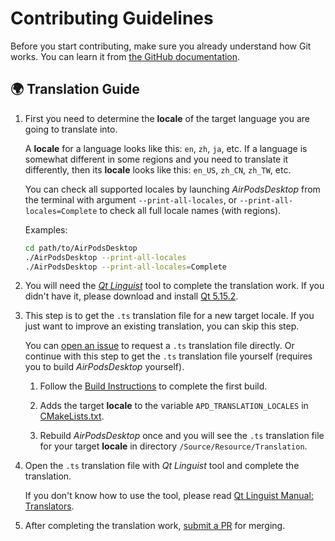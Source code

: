# Contributing Guidelines

Before you start contributing, make sure you already understand how Git works. You can learn it from [the GitHub documentation](https://docs.github.com/en/get-started/quickstart/hello-world).

## 🌍 Translation Guide

1. First you need to determine the **locale** of the target language you are going to translate into.

   A **locale** for a language looks like this: `en`, `zh`, `ja`, etc. If a language is somewhat different in some regions and you need to translate it differently, then its **locale** looks like this: `en_US`, `zh_CN`, `zh_TW`, etc.

   You can check all supported locales by launching *AirPodsDesktop* from the terminal with argument `--print-all-locales`, or `--print-all-locales=Complete` to check all full locale names (with regions).

   Examples:

   ```bash
   cd path/to/AirPodsDesktop
   ./AirPodsDesktop --print-all-locales
   ./AirPodsDesktop --print-all-locales=Complete
   ```

2. You will need the [*Qt Linguist*](https://doc.qt.io/qt-5/linguist-translators.html) tool to complete the translation work. If you didn't have it, please download and install [Qt 5.15.2](https://www.qt.io/download-qt-installer).

3. This step is to get the `.ts` translation file for a new target locale. If you just want to improve an existing translation, you can skip this step.

   You can [open an issue](https://github.com/SpriteOvO/AirPodsDesktop/issues/new/choose) to request a `.ts` translation file directly. Or continue with this step to get the `.ts` translation file yourself (requires you to build *AirPodsDesktop* yourself).

   1. Follow the [Build Instructions](/Docs/Build.md) to complete the first build.

   2. Adds the target **locale** to the variable `APD_TRANSLATION_LOCALES` in [CMakeLists.txt](/CMakeLists.txt).

   3. Rebuild *AirPodsDesktop* once and you will see the `.ts` translation file for your target **locale** in directory `/Source/Resource/Translation`.

4. Open the `.ts` translation file with *Qt Linguist* tool and complete the translation.

   If you don't know how to use the tool, please read [Qt Linguist Manual: Translators](https://doc.qt.io/qt-5/linguist-translators.html).

5. After completing the translation work, [submit a PR](https://github.com/SpriteOvO/AirPodsDesktop/compare) for merging.
